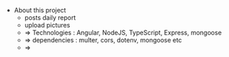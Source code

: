 
- About this project
     - posts daily report 
     - upload pictures 
     - => Technologies : Angular, NodeJS, TypeScript, Express, mongoose
     - => dependencies : multer, cors, dotenv, mongoose etc
     - =>
